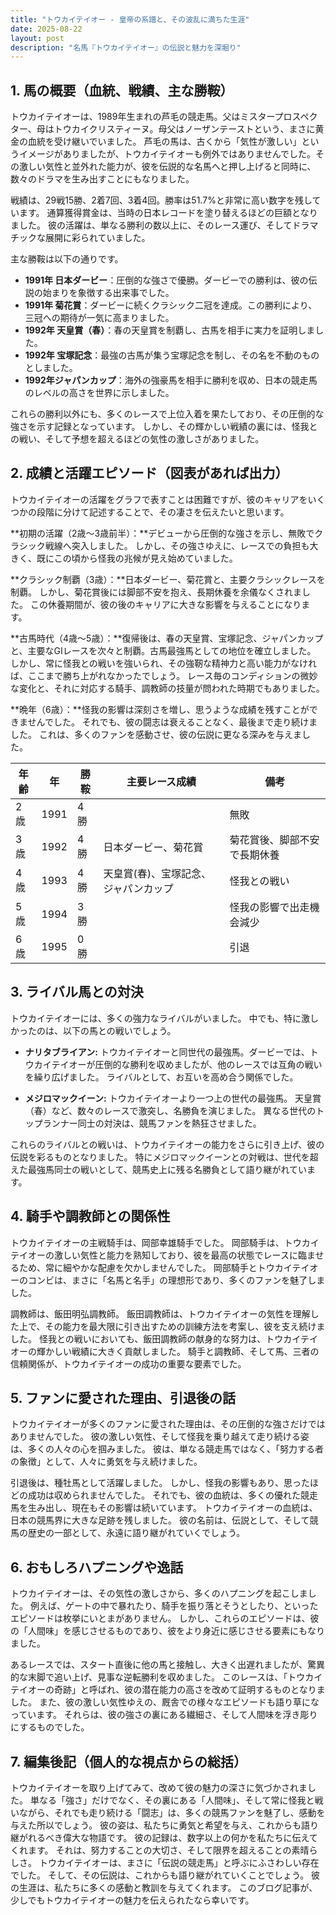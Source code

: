 ```yaml
---
title: "トウカイテイオー - 皇帝の系譜と、その波乱に満ちた生涯"
date: 2025-08-22
layout: post
description: "名馬『トウカイテイオー』の伝説と魅力を深堀り"
---
```


## 1. 馬の概要（血統、戦績、主な勝鞍）

トウカイテイオーは、1989年生まれの芦毛の競走馬。父はミスタープロスペクター、母はトウカイクリスティーヌ。母父はノーザンテーストという、まさに黄金の血統を受け継いでいました。  芦毛の馬は、古くから「気性が激しい」というイメージがありましたが、トウカイテイオーも例外ではありませんでした。その激しい気性と並外れた能力が、彼を伝説的な名馬へと押し上げると同時に、数々のドラマを生み出すことにもなりました。

戦績は、29戦15勝、2着7回、3着4回。勝率は51.7%と非常に高い数字を残しています。  通算獲得賞金は、当時の日本レコードを塗り替えるほどの巨額となりました。  彼の活躍は、単なる勝利の数以上に、そのレース運び、そしてドラマチックな展開に彩られていました。

主な勝鞍は以下の通りです。

* **1991年 日本ダービー**：圧倒的な強さで優勝。ダービーでの勝利は、彼の伝説の始まりを象徴する出来事でした。
* **1991年 菊花賞**：ダービーに続くクラシック二冠を達成。この勝利により、三冠への期待が一気に高まりました。
* **1992年 天皇賞（春）**：春の天皇賞を制覇し、古馬を相手に実力を証明しました。
* **1992年 宝塚記念**：最強の古馬が集う宝塚記念を制し、その名を不動のものとしました。
* **1992年ジャパンカップ**：海外の強豪馬を相手に勝利を収め、日本の競走馬のレベルの高さを世界に示しました。

これらの勝利以外にも、多くのレースで上位入着を果たしており、その圧倒的な強さを示す記録となっています。  しかし、その輝かしい戦績の裏には、怪我との戦い、そして予想を超えるほどの気性の激しさがありました。


## 2. 成績と活躍エピソード（図表があれば出力）

トウカイテイオーの活躍をグラフで表すことは困難ですが、彼のキャリアをいくつかの段階に分けて記述することで、その凄さを伝えたいと思います。

**初期の活躍（2歳～3歳前半）：**デビューから圧倒的な強さを示し、無敗でクラシック戦線へ突入しました。  しかし、その強さゆえに、レースでの負担も大きく、既にこの頃から怪我の兆候が見え始めていました。

**クラシック制覇（3歳）：**日本ダービー、菊花賞と、主要クラシックレースを制覇。  しかし、菊花賞後には脚部不安を抱え、長期休養を余儀なくされました。  この休養期間が、彼の後のキャリアに大きな影響を与えることになります。

**古馬時代（4歳～5歳）：**復帰後は、春の天皇賞、宝塚記念、ジャパンカップと、主要なGIレースを次々と制覇。古馬最強馬としての地位を確立しました。 しかし、常に怪我との戦いを強いられ、その強靭な精神力と高い能力がなければ、ここまで勝ち上がれなかったでしょう。  レース毎のコンディションの微妙な変化と、それに対応する騎手、調教師の技量が問われた時期でもありました。

**晩年（6歳）：**怪我の影響は深刻さを増し、思うような成績を残すことができませんでした。  それでも、彼の闘志は衰えることなく、最後まで走り続けました。  これは、多くのファンを感動させ、彼の伝説に更なる深みを与えました。

| 年齢 | 年 | 勝鞍 | 主要レース成績 | 備考 |
|---|---|---|---|---|
| 2歳 | 1991 | 4勝 |  | 無敗 |
| 3歳 | 1992 | 4勝 | 日本ダービー、菊花賞 | 菊花賞後、脚部不安で長期休養 |
| 4歳 | 1993 | 4勝 | 天皇賞(春)、宝塚記念、ジャパンカップ | 怪我との戦い |
| 5歳 | 1994 | 3勝 |  | 怪我の影響で出走機会減少 |
| 6歳 | 1995 | 0勝 |  | 引退 |


## 3. ライバル馬との対決

トウカイテイオーには、多くの強力なライバルがいました。  中でも、特に激しかったのは、以下の馬との戦いでしょう。

* **ナリタブライアン:**  トウカイテイオーと同世代の最強馬。ダービーでは、トウカイテイオーが圧倒的な勝利を収めましたが、他のレースでは互角の戦いを繰り広げました。  ライバルとして、お互いを高め合う関係でした。

* **メジロマックイーン:**  トウカイテイオーより一つ上の世代の最強馬。  天皇賞（春）など、数々のレースで激突し、名勝負を演じました。  異なる世代のトップランナー同士の対決は、競馬ファンを熱狂させました。

これらのライバルとの戦いは、トウカイテイオーの能力をさらに引き上げ、彼の伝説を彩るものとなりました。  特にメジロマックイーンとの対戦は、世代を超えた最強馬同士の戦いとして、競馬史上に残る名勝負として語り継がれています。


## 4. 騎手や調教師との関係性

トウカイテイオーの主戦騎手は、岡部幸雄騎手でした。  岡部騎手は、トウカイテイオーの激しい気性と能力を熟知しており、彼を最高の状態でレースに臨ませるため、常に細やかな配慮を欠かしませんでした。  岡部騎手とトウカイテイオーのコンビは、まさに「名馬と名手」の理想形であり、多くのファンを魅了しました。

調教師は、飯田明弘調教師。  飯田調教師は、トウカイテイオーの気性を理解した上で、その能力を最大限に引き出すための訓練方法を考案し、彼を支え続けました。  怪我との戦いにおいても、飯田調教師の献身的な努力は、トウカイテイオーの輝かしい戦績に大きく貢献しました。  騎手と調教師、そして馬、三者の信頼関係が、トウカイテイオーの成功の重要な要素でした。


## 5. ファンに愛された理由、引退後の話

トウカイテイオーが多くのファンに愛された理由は、その圧倒的な強さだけではありませんでした。  彼の激しい気性、そして怪我を乗り越えて走り続ける姿は、多くの人々の心を掴みました。  彼は、単なる競走馬ではなく、「努力する者の象徴」として、人々に勇気を与え続けました。

引退後は、種牡馬として活躍しました。  しかし、怪我の影響もあり、思ったほどの成功は収められませんでした。  それでも、彼の血統は、多くの優れた競走馬を生み出し、現在もその影響は続いています。  トウカイテイオーの血統は、日本の競馬界に大きな足跡を残しました。  彼の名前は、伝説として、そして競馬の歴史の一部として、永遠に語り継がれていくでしょう。


## 6. おもしろハプニングや逸話

トウカイテイオーは、その気性の激しさから、多くのハプニングを起こしました。  例えば、ゲートの中で暴れたり、騎手を振り落とそうとしたり、といったエピソードは枚挙にいとまがありません。  しかし、これらのエピソードは、彼の「人間味」を感じさせるものであり、彼をより身近に感じさせる要素にもなりました。

あるレースでは、スタート直後に他の馬と接触し、大きく出遅れましたが、驚異的な末脚で追い上げ、見事な逆転勝利を収めました。  このレースは、「トウカイテイオーの奇跡」と呼ばれ、彼の潜在能力の高さを改めて証明するものとなりました。  また、彼の激しい気性ゆえの、厩舎での様々なエピソードも語り草になっています。  それらは、彼の強さの裏にある繊細さ、そして人間味を浮き彫りにするものでした。


## 7. 編集後記（個人的な視点からの総括）

トウカイテイオーを取り上げてみて、改めて彼の魅力の深さに気づかされました。  単なる「強さ」だけでなく、その裏にある「人間味」、そして常に怪我と戦いながら、それでも走り続ける「闘志」は、多くの競馬ファンを魅了し、感動を与えた所以でしょう。  彼の姿は、私たちに勇気と希望を与え、これからも語り継がれるべき偉大な物語です。  彼の記録は、数字以上の何かを私たちに伝えてくれます。  それは、努力することの大切さ、そして限界を超えることの素晴らしさ。  トウカイテイオーは、まさに「伝説の競走馬」と呼ぶにふさわしい存在でした。  そして、その伝説は、これからも語り継がれていくことでしょう。  彼の生涯は、私たちに多くの感動と教訓を与えてくれます。  このブログ記事が、少しでもトウカイテイオーの魅力を伝えられたなら幸いです。
